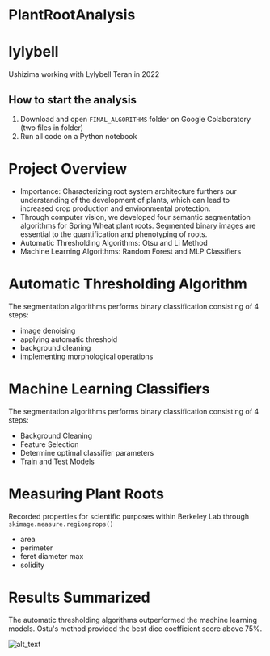 # PlantRootAnalysis

# lylybell
Ushizima working with Lylybell Teran in 2022

## How to start the analysis
1. Download and open `FINAL_ALGORITHMS` folder on Google Colaboratory (two files in folder)
2. Run all code on a Python notebook

# Project Overview 
- Importance: Characterizing root system architecture furthers our understanding of the development of plants, which can lead to increased crop production and environmental protection. 
- Through computer vision, we developed four semantic segmentation algorithms for Spring Wheat plant roots. Segmented binary images are essential to the quantification and phenotyping of roots. 
- Automatic Thresholding Algorithms: Otsu and Li Method
- Machine Learning Algorithms: Random Forest and MLP Classifiers


# Automatic Thresholding Algorithm
The segmentation algorithms performs binary classification consisting of 4 steps: 
- image denoising
- applying automatic threshold
- background cleaning
- implementing morphological operations


# Machine Learning Classifiers
The segmentation algorithms performs binary classification consisting of 4 steps: 
- Background Cleaning
- Feature Selection
- Determine optimal classifier parameters
- Train and Test Models

# Measuring Plant Roots
Recorded properties for scientific purposes within Berkeley Lab through `skimage.measure.regionprops()`
- area
- perimeter
- feret diameter max
- solidity 

# Results Summarized
The automatic thresholding algorithms outperformed the machine learning models. Ostu's method provided the best dice coefficient score above 75%. 

![alt_text](https://github.com/dani-lbnl/lylybell/blob/main/Summary_Algorithms.png)
